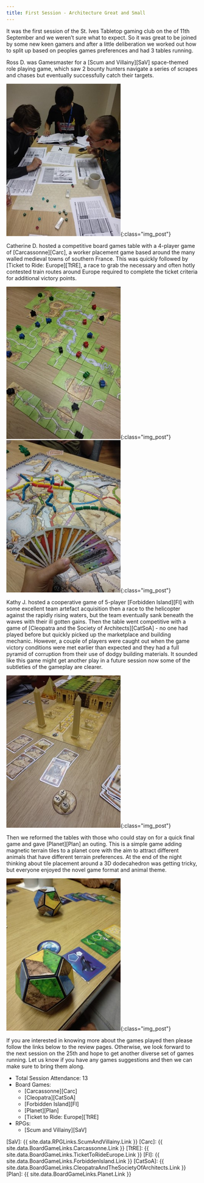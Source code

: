 ```yaml
---
title: First Session - Architecture Great and Small
---
```


It was the first session of the St. Ives Tabletop gaming club on the of 11th September and we weren’t sure what to expect.
So it was great to be joined by some new keen gamers and after a little deliberation we worked out how to split up based on peoples games preferences and had 3 tables running.

Ross D. was Gamesmaster for a [Scum and Villainy][SaV] space-themed role playing game, which saw 2 bounty hunters navigate a series of scrapes and chases but eventually successfully catch their targets.

![Scum and Villainy](/images/posts/2019_09_11/ScumAndVillainy.jpg){:class="img_post"}

Catherine D. hosted a competitive board games table with a 4-player game of [Carcassonne][Carc], a worker placement game based around the many walled medieval towns of southern France.
This was quickly followed by [Ticket to Ride: Europe][TtRE], a race to grab the necessary and often hotly contested train routes around Europe required to complete the ticket criteria for additional victory points.

![Carcassonne](/images/posts/2019_09_11/Carcassonne.jpg){:class="img_post"}
![Ticket to Ride: Europe](/images/posts/2019_09_11/TicketToRide.jpg){:class="img_post"}

Kathy J. hosted a cooperative game of 5-player [Forbidden Island][FI] with some excellent team artefact acquisition then a race to the helicopter against the rapidly rising waters, but the team eventually sank beneath the waves with their ill gotten gains.
Then the table went competitive with a game of [Cleopatra and the Society of Architects][CatSoA] - no one had played before but quickly picked up the marketplace and building mechanic.
However, a couple of players were caught out when the game victory conditions were met earlier than expected and they had a full pyramid of corruption from their use of dodgy building materials.
It sounded like this game might get another play in a future session now some of the subtleties of the gameplay are clearer.

![Cleopatra and the Society of Architects](/images/posts/2019_09_11/Cleopatra.jpg){:class="img_post"}

Then we reformed the tables with those who could stay on for a quick final game and gave [Planet][Plan] an outing.
This is a simple game adding magnetic terrain tiles to a planet core with the aim to attract different animals that have different terrain preferences.
At the end of the night thinking about tile placement around a 3D dodecahedron was getting tricky, but everyone enjoyed the novel game format and animal theme.

![Planet](/images/posts/2019_09_11/Planet.jpg){:class="img_post"}

If you are interested in knowing more about the games played then please follow the links below to the review pages.
Otherwise, we look forward to the next session on the 25th and hope to get another diverse set of games running.
Let us know if you have any games suggestions and then we can make sure to bring them along.

* Total Session Attendance: 13
* Board Games:
	* [Carcassonne][Carc]
	* [Cleopatra][CatSoA]
	* [Forbidden Island][FI]
	* [Planet][Plan]
	* [Ticket to Ride: Europe][TtRE]
* RPGs:
	* [Scum and Villainy][SaV]

[SaV]: {{ site.data.RPGLinks.ScumAndVillainy.Link }}
[Carc]: {{ site.data.BoardGameLinks.Carcassonne.Link }}
[TtRE]: {{ site.data.BoardGameLinks.TicketToRideEurope.Link }}
[FI]: {{ site.data.BoardGameLinks.ForbiddenIsland.Link }}
[CatSoA]: {{ site.data.BoardGameLinks.CleopatraAndTheSocietyOfArchitects.Link }}
[Plan]: {{ site.data.BoardGameLinks.Planet.Link }}
